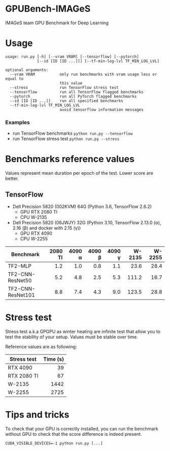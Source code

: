 # GPUBench-IMAGeS
IMAGeS team GPU Benchmark for Deep Learning

# Usage
```
usage: run.py [-h] [--vram VRAM] [--tensorflow] [--pytorch]
              [--id [ID [ID ...]]] [--tf-min-log-lvl TF_MIN_LOG_LVL]

optional arguments:
  --vram VRAM           only run benchmarks with vram usage less or equal to
                        this value
  --stress              run TensorFlow stress test
  --tensorflow          run all TensorFlow flagged benchmarks
  --pytorch             run all PyTorch flagged benchmarks
  --id [ID [ID ...]]    run all specified benchmarks
  --tf-min-log-lvl TF_MIN_LOG_LVL
                        avoid tensorflow information messages
```

### Examples
* run TensorFlow benchmarks `python run.py --tensorflow`
* run TensorFlow stress test `python run.py --stress`

# Benchmarks reference values
Values represent mean duration per epoch of the test.
Lower score are better.

## TensorFlow
* Dell Precision 5820 (002KVM) 64G (Python 3.6, TensorFlow 2.6.2)
  * GPU RTX 2080 TI
  * CPU W-2135
* Dell Precision 5820 (06JWJY) 32G (Python 3.10, TensorFlow 2.13.0 (α), 2.16 (β) and docker with 2.15 (γ))
  * GPU RTX 4090
  * CPU W-2255

| Benchmark         | 2080 TI | 4090 α  | 4090 β  | 4090 γ  | W-2135  | W-2255  |
|-------------------|--------:|--------:|--------:|--------:|--------:|--------:|
| TF2-MLP           |     1.2 |     1.0 |     0.8 |     1.1 |    23.6 |    28.4 |
| TF2-CNN-ResNet50  |     5.2 |     4.8 |     2.5 |     5.3 |   111.2 |    16.7 |
| TF2-CNN-ResNet101 |     8.8 |     7.4 |     4.3 |     9.0 |   123.5 |    28.8 |

# Stress test
Stress test a.k.a GPGPU as winter heating are infinite test that allow you to
test the stability of your setup.
Values must be stable over time.

Reference values are as following:

| Stress test       | Time (s) |
|-------------------|---------:|
| RTX 4090          |       39 |
| RTX 2080 TI       |       67 |
| W-2135            |     1442 |
| W-2255            |     2725 |

# Tips and tricks
To check that your GPU is correctly installed, you can run the benchmark without
GPU to check that the score difference is indeed present.

```
CUDA_VISIBLE_DEVICES=-1 python run.py [...]
```
